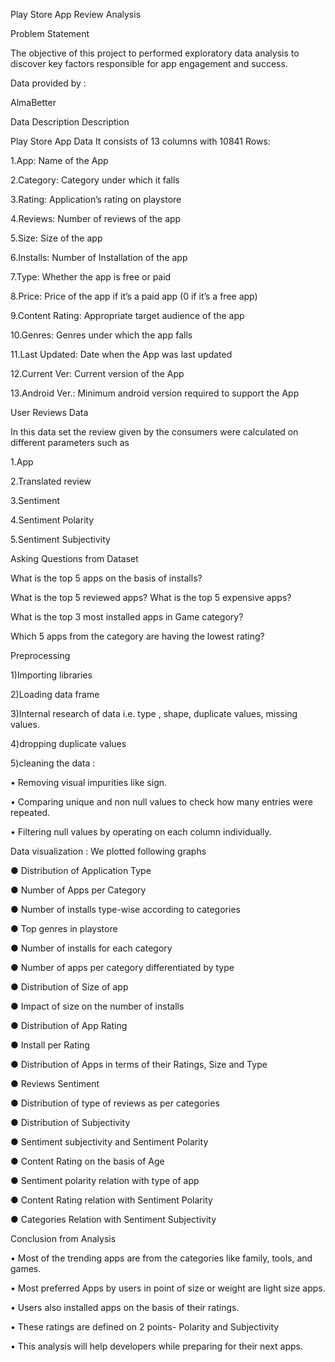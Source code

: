 Play Store App Review Analysis

Problem Statement

The objective of this project to performed exploratory data analysis to discover key factors responsible for app engagement and success.

Data provided by :

AlmaBetter

Data Description Description

Play Store App Data It consists of 13 columns with 10841 Rows:

1.App: Name of the App

2.Category: Category under which it falls

3.Rating: Application’s rating on playstore

4.Reviews: Number of reviews of the app

5.Size: Size of the app

6.Installs: Number of Installation of the app

7.Type: Whether the app is free or paid

8.Price: Price of the app if it’s a paid app (0 if it’s a free app)

9.Content Rating: Appropriate target audience of the app

10.Genres: Genres under which the app falls

11.Last Updated: Date when the App was last updated

12.Current Ver: Current version of the App

13.Android Ver.: Minimum android version required to support the App

User Reviews Data

In this data set the review given by the consumers were calculated on different parameters such as

1.App

2.Translated review

3.Sentiment

4.Sentiment Polarity

5.Sentiment Subjectivity

Asking Questions from Dataset

What is the top 5 apps on the basis of installs?

What is the top 5 reviewed apps? What is the top 5 expensive apps?

What is the top 3 most installed apps in Game category?

Which 5 apps from the category are having the lowest rating?

Preprocessing

1)Importing libraries

2)Loading data frame

3)Internal research of data i.e. type , shape, duplicate values, missing values.

4)dropping duplicate values

5)cleaning the data :

• Removing visual impurities like sign.

• Comparing unique and non null values to check how many entries were repeated.

• Filtering null values by operating on each column individually.

Data visualization :
We plotted following graphs

● Distribution of Application Type

● Number of Apps per Category

● Number of installs type-wise according to categories

● Top genres in playstore

● Number of installs for each category

● Number of apps per category differentiated by type

● Distribution of Size of app

● Impact of size on the number of installs

● Distribution of App Rating

● Install per Rating

● Distribution of Apps in terms of their Ratings, Size and Type

● Reviews Sentiment

● Distribution of type of reviews as per categories

● Distribution of Subjectivity

● Sentiment subjectivity and Sentiment Polarity

● Content Rating on the basis of Age

● Sentiment polarity relation with type of app

● Content Rating relation with Sentiment Polarity

● Categories Relation with Sentiment Subjectivity

Conclusion from Analysis

• Most of the trending apps are from the categories like family, tools, and games.

• Most preferred Apps by users in point of size or weight are light size apps.

• Users also installed apps on the basis of their ratings.

• These ratings are defined on 2 points- Polarity and Subjectivity

• This analysis will help developers while preparing for their next apps.
